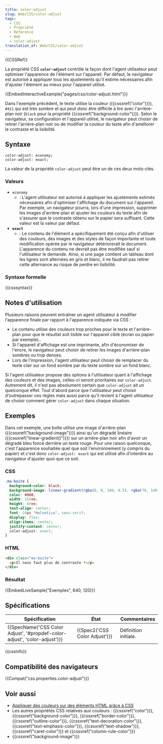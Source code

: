 ```yaml
---
title: color-adjust
slug: Web/CSS/color-adjust
tags:
  - CSS
  - Propriété
  - Reference
  - Web
  - color-adjust
translation_of: Web/CSS/color-adjust
---
```

{{CSSRef}}

La propriété CSS **`color-adjust`** contrôle la façon dont l'agent utilisateur peut optimiser l'apparence de l'élément sur l'appareil. Par défaut, le navigateur est autorisé à appliquer tous les ajustements qu'il estime nécessaires afin d'ajuster l'élément au mieux pour l'appareil utilisé.

{{EmbedInteractiveExample("pages/css/color-adjust.html")}}

Dans l'exemple précédent, le texte utilise la couleur ({{cssxref("color")}}), `#411` qui est très sombre et qui peut donc être difficile à lire avec l'arrière-plan noir (`black` pour la propriété {{cssxref("background-color")}}). Selon le navigateur, sa configuration et l'appareil utilisé, le navigateur peut choisir de retirer l'arrière-plan noir ou de modifier la couleur du texte afin d'améliorer le contraste et la lisibilité.

## Syntaxe

    color-adjust: economy;
    color-adjust: exact;

La valeur de la propriété `color-adjust` peut être un de ces deux mots-clés.

### Valeurs

- `economy`
  - : L'agent utilisateur est autorisé à appliquer les ajustements estimés nécessaires afin d'optimiser l'affichage du document sur l'appareil. Par exemple, un navigateur pourra, lors d'une impression, supprimer les images d'arrière-plan et ajuster les couleurs du texte afin de s'assurer que le contraste obtenu sur le papier sera suffisant. Cette valeur est la valeur par défaut.
- **`exact`**
  - : Le contenu de l'élément a spécifiquement été conçu afin d'utiliser des couleurs, des images et des styles de façon importante et toute modification opérée par le navigateur détériorerait le document. L'apparence du contenu ne devrait pas être modifiée sauf si l'utilisateur le demande. Ainsi, si une page contient un tableau dont les lignes sont alternées en gris et blanc, il ne faudrait pas retirer cette alternance au risque de perdre en lisibilité.

### Syntaxe formelle

{{csssyntax}}

## Notes d'utilisation

Plusieurs raisons peuvent entraîner un agent utilisateur à modifier l'apparence finale par rapport à l'apparence indiquée via CSS :

- Le contenu utilise des couleurs trop proches pour le texte et l'arrière-plan pour que le résultat soit lisible sur l'appareil ciblé (écran ou papier par exemple)..
- Si l'appareil d'affichage est une imprimante, afin d'économiser de l'encre, le navigateur peut choisir de retirer les images d'arrière-plan sombres ou trop denses.
- Lors de l'impression, l'agent utilisateur peut choisir de remplacer du texte clair sur un fond sombre par du texte sombre sur un fond blanc.

Si l'agent utilisateur propose des options à l'utilisateur quant à l'affichage des couleurs et des images, celles-ci seront prioritaires sur `color-adjust`. Autrement dit, il n'est pas absolument certain que `color-adjust` ait un quelconque effet. Tout d'abord parce que l'utilisateur peut choisir d'outrepasser ces règles mais aussi parce qu'il revient à l'agent utilisateur de choisir comment gérer `color-adjust` dans chaque situation.

## Exemples

Dans cet exemple, une boîte utilise une image d'arrière-plan ({{cssxref("background-image")}}) ainsi qu'un dégradé linéaire ({{cssxref("linear-gradient()")}}) sur un arrière-plan noir afin d'avoir un dégradé bleu foncé derrière un texte rouge. Pour une raison quelconque, c'est l'apparence souhaitée quel que soit l'environnement (y compris du papier) et c'est donc `color-adjust: exact` qui est utilisé afin d'interdire au navigateur d'ajuster quoi que ce soit.

### CSS

```css
.ma-boite {
  background-color: black;
  background-image: linear-gradient(rgba(0, 0, 180, 0.5), rgba(70, 140, 220, 0.5));
  color: #900;
  width: 15rem;
  height: 6rem;
  text-align: center;
  font: 24px "Helvetica", sans-serif;
  display: flex;
  align-items: center;
  justify-content: center;
  color-adjust: exact;
}
```

### HTML

```html
<div class="ma-boite">
  <p>Il nous faut plus de contraste !</p>
</div>
```

### Résultat

{{EmbedLiveSample("Exemples", 640, 120)}}

## Spécifications

| Spécification                                                                                    | État                                     | Commentaires         |
| ------------------------------------------------------------------------------------------------ | ---------------------------------------- | -------------------- |
| {{SpecName('CSS Color Adjust', '#propdef-color-adjust', 'color-adjust')}} | {{Spec2('CSS Color Adjust')}} | Définition initiale. |

{{cssinfo}}

## Compatibilité des navigateurs

{{Compat("css.properties.color-adjust")}}

## Voir aussi

- [Appliquer des couleurs sur des éléments HTML grâce à CSS](/fr/docs/Web/HTML/Appliquer_des_couleurs)
- Les autres propriétés CSS relatives aux couleurs : {{cssxref("color")}}, {{cssxref("background-color")}}, {{cssxref("border-color")}}, {{cssxref("outline-color")}}, {{cssxref("text-decoration-color")}}, {{cssxref("text-emphasis-color")}}, {{cssxref("text-shadow")}}, {{cssxref("caret-color")}} et {{cssxref("column-rule-color")}}
- {{cssxref("background-image")}}
